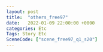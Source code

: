 ```yaml
---
layout: post
title:  "others_free97"
date:   2022-01-09 22:00:00 +0000
categories: Etc
Tags: Story Etc
SceneCode: ["scene_free97_q1_s20"]
---
```


